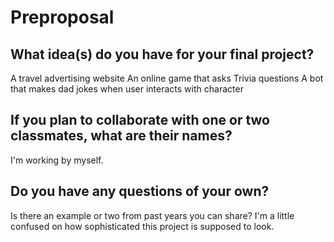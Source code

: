 # Preproposal

## What idea(s) do you have for your final project?

A travel advertising website
An online game that asks Trivia questions
A bot that makes dad jokes when user interacts with character

## If you plan to collaborate with one or two classmates, what are their names?

I'm working by myself.

## Do you have any questions of your own?

Is there an example or two from past years you can share? I'm a little confused on how sophisticated this project is supposed to look. 

